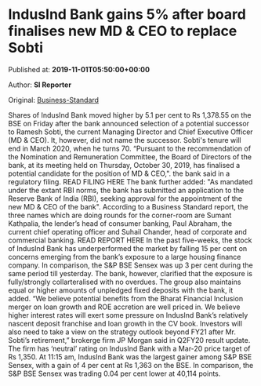 
# IndusInd Bank gains 5% after board finalises new MD & CEO to replace Sobti

Published at: **2019-11-01T05:50:00+00:00**

Author: **SI Reporter**

Original: [Business-Standard](https://www.business-standard.com/article/markets/indusind-bank-gains-4-after-board-finalises-new-md-ceo-119110100322_1.html)

Shares of IndusInd Bank moved higher by 5.1 per cent to Rs 1,378.55 on the BSE on Friday after the bank announced selection of a potential successor to Ramesh Sobti, the current Managing Director and Chief Executive Officer (MD & CEO). It, however, did not name the successor. Sobti's tenure will end in March 2020, when he turns 70.
“Pursuant to the recommendation of the Nomination and Remuneration Committee, the Board of Directors of the bank, at its meeting held on Thursday, October 30, 2019, has finalised a potential candidate for the position of MD & CEO,". the bank said in a regulatory filing. READ FILING HERE
The bank further added: "As mandated under the extant RBI norms, the bank has submitted an application to the Reserve Bank of India (RBI), seeking approval for the appointment of the new MD & CEO of the bank".
According to a Business Standard report, the three names which are doing rounds for the corner-room are Sumant Kathpalia, the lender’s head of consumer banking, Paul Abraham, the current chief operating officer and Suhail Chander, head of corporate and commercial banking. READ REPORT HERE
In the past five-weeks, the stock of IndusInd Bank has underperformed the market by falling 15 per cent on concerns emerging from the bank’s exposure to a large housing finance company. In comparison, the S&P BSE Sensex was up 3 per cent during the same period till yesterday.
The bank, however, clarified that the exposure is fully/strongly collarteralised with no overdues. The group also maintains equal or higher amounts of unpledged fixed deposits with the bank, it added.
“We believe potential benefits from the Bharat Financial Inclusion merger on loan growth and ROE accretion are well priced in. We believe higher interest rates will exert some pressure on IndusInd Bank’s relatively nascent deposit franchise and loan growth in the CV book. Investors will also need to take a view on the strategy outlook beyond FY21 after Mr. Sobti’s retirement,” brokerge firm JP Morgan said in Q2FY20 result update. The firm has ‘neutral’ rating on IndusInd Bank with a Mar-20 price target of Rs 1,350.
At 11:15 am, IndusInd Bank was the largest gainer among S&P BSE Sensex, with a gain of 4 per cent at Rs 1,363 on the BSE. In comparison, the S&P BSE Sensex was trading 0.04 per cent lower at 40,114 points.

